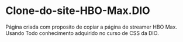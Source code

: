 # Clone-do-site-HBO-Max.DIO
Página criada com proposito de copiar a página de streamer HBO Max. Usando Todo conhecimento adquirido no curso de CSS da DIO.
